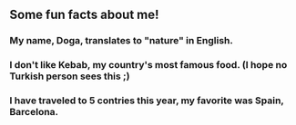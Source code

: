 ## Some fun facts about me!
### My name, Doga, translates to "nature" in English.
### I don't like Kebab, my country's most famous food. (I hope no Turkish person sees this ;)
### I have traveled to 5 contries this year, my favorite was Spain, Barcelona.